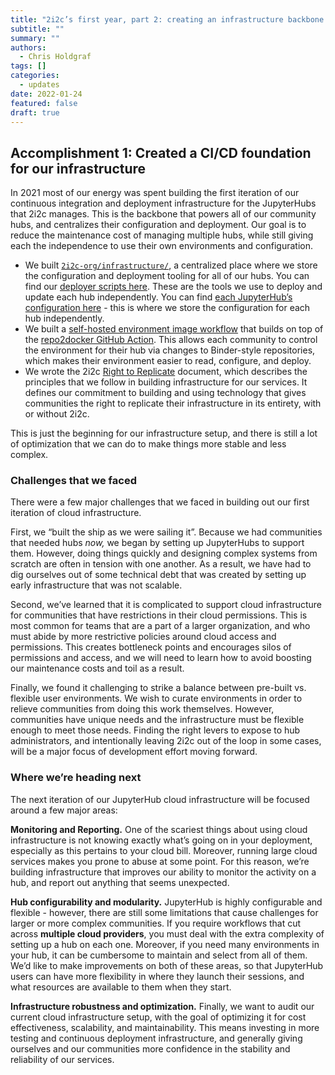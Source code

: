 ```yaml
---
title: "2i2c’s first year, part 2: creating an infrastructure backbone."
subtitle: ""
summary: ""
authors:
  - Chris Holdgraf
tags: []
categories:
  - updates
date: 2022-01-24
featured: false
draft: true
---
```


## Accomplishment 1: Created a CI/CD foundation for our infrastructure

In 2021 most of our energy was spent building the first iteration of our continuous integration and deployment infrastructure for the JupyterHubs that 2i2c manages. This is the backbone that powers all of our community hubs, and centralizes their configuration and deployment. Our goal is to reduce the maintenance cost of managing multiple hubs, while still giving each the independence to use their own environments and configuration.

- We built [`2i2c-org/infrastructure/`](https://github.com/2i2c-org/infrastructure/), a centralized place where we store the configuration and deployment tooling for all of our hubs. You can find our [deployer scripts here](https://github.com/2i2c-org/infrastructure/tree/master/deployer). These are the tools we use to deploy and update each hub independently. You can find [each JupyterHub’s configuration here](https://github.com/2i2c-org/infrastructure/tree/master/config/hubs) - this is where we store the configuration for each hub independently.
- We built a [self-hosted environment image workflow](https://github.com/2i2c-org/hub-user-image-template) that builds on top of the [repo2docker GitHub Action](https://github.com/jupyterhub/repo2docker-action). This allows each community to control the environment for their hub via changes to Binder-style repositories, which makes their environment easier to read, configure, and deploy.
- We wrote the 2i2c [Right to Replicate](http://2i2c.org/right-to-replicate) document, which describes the principles that we follow in building infrastructure for our services. It defines our commitment to building and using technology that gives communities the right to replicate their infrastructure in its entirety, with or without 2i2c.

This is just the beginning for our infrastructure setup, and there is still a lot of optimization that we can do to make things more stable and less complex.

### Challenges that we faced

There were a few major challenges that we faced in building out our first iteration of cloud infrastructure.

First, we “built the ship as we were sailing it”. Because we had communities that needed hubs *now,* we began by setting up JupyterHubs to support them. However, doing things quickly and designing complex systems from scratch are often in tension with one another. As a result, we have had to dig ourselves out of some technical debt that was created by setting up early infrastructure that was not scalable.

Second, we’ve learned that it is complicated to support cloud infrastructure for communities that have restrictions in their cloud permissions. This is most common for teams that are a part of a larger organization, and who must abide by more restrictive policies around cloud access and permissions. This creates bottleneck points and encourages silos of permissions and access, and we will need to learn how to avoid boosting our maintenance costs and toil as a result.

Finally, we found it challenging to strike a balance between pre-built vs. flexible user environments. We wish to curate environments in order to relieve communities from doing this work themselves. However, communities have unique needs and the infrastructure must be flexible enough to meet those needs. Finding the right levers to expose to hub administrators, and intentionally leaving 2i2c out of the loop in some cases, will be a major focus of development effort moving forward.

### Where we’re heading next

The next iteration of our JupyterHub cloud infrastructure will be focused around a few major areas:

**Monitoring and Reporting.** One of the scariest things about using cloud infrastructure is not knowing exactly what’s going on in your deployment, especially as this pertains to your cloud bill. Moreover, running large cloud services makes you prone to abuse at some point. For this reason, we’re building infrastructure that improves our ability to monitor the activity on a hub, and report out anything that seems unexpected.

**Hub configurability and modularity.** JupyterHub is highly configurable and flexible - however, there are still some limitations that cause challenges for larger or more complex communities. If you require workflows that cut across **multiple cloud providers**, you must deal with the extra complexity of setting up a hub on each one. Moreover, if you need many environments in your hub, it can be cumbersome to maintain and select from all of them. We’d like to make improvements on both of these areas, so that JupyterHub users can have more flexibility in where they launch their sessions, and what resources are available to them when they start.

**Infrastructure robustness and optimization.** Finally, we want to audit our current cloud infrastructure setup, with the goal of optimizing it for cost effectiveness, scalability, and maintainability. This means investing in more testing and continuous deployment infrastructure, and generally giving ourselves and our communities more confidence in the stability and reliability of our services.
